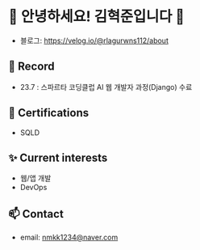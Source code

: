 # 👋 안녕하세요! 김혁준입니다 👋

- 블로그: https://velog.io/@rlagurwns112/about

## 🚀 Record

- 23.7 : 스파르타 코딩클럽 AI 웹 개발자 과정(Django) 수료 

## 📜 Certifications
- SQLD

## ✨ Current interests

- 웹/앱 개발
- DevOps

## 📫 Contact

- email: nmkk1234@naver.com

